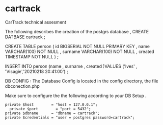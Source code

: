 # cartrack
CarTrack technical assesment

The following  describes the creation of the postgrs database , 
CREATE DATBASE cartrack ;

CREATE TABLE person (
id BIGSERIAL NOT NULL PRIMARY KEY ,
 name VARCHAR(100) NOT NULL ,
 surname VARCHAR(100) NOT NULL ,
 created TIMESTAMP NOT NULL ) ;
 
 
 INSERT INTO person (name , surname , created )VALUES ('Ives' , 'Visagie','20210218 20:41:00') ; 
 
 
DB CONFIG :
 The Database Config is located  in the  config directory,  the file dbconection.php 
 
 Make sure to configure the  the following according to your DB Setup .
 
    private $host        = "host = 127.0.0.1";
	  private $port        = "port = 5432";
    private $dbname      = "dbname = cartrack";
    private $credentials = "user = postgres password=cartrack";


